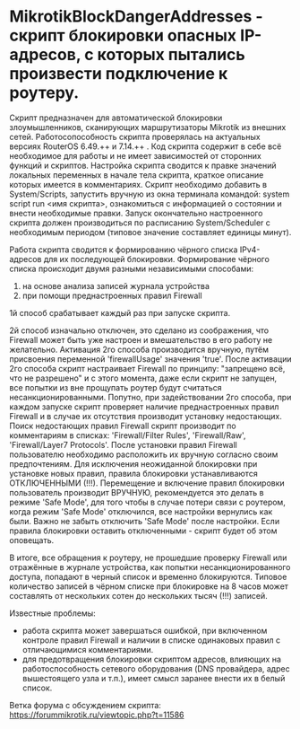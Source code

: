 # MikrotikBlockDangerAddresses - скрипт блокировки опасных IP-адресов, с которых пытались произвести подключение к роутеру.

Скрипт предназначен для автоматической блокировки злоумышленников, сканирующих маршрутизаторы Mikrotik из внешних сетей. 
Работосопособность скрипта проверялась на актуальных версиях RouterOS 6.49.++ и 7.14.++ .
Код скрипта содержит в себе всё необходимое для работы и не имеет зависимостей от сторонних функций и скриптов.
Настройка скрипта сводится к правке значений локальных переменных в начале тела скрипта, краткое описание которых имеется в комментариях.
Скрипт необходимо добавить в System/Scripts, запустить вручную из окна терминала командой: system script run <имя скрипта>, ознакомиться с информацией о состоянии и внести необходимые правки. 
Запуск окончательно настроенного скрипта должен производиться по расписанию System/Scheduler с необходимым периодом (типовое значение составляет единицы минут).

Работа скрипта сводится к формированию чёрного списка IPv4-адресов для их последующей блокировки.
Формирование чёрного списка происходит двумя разными независимыми способами:
  1. на основе анализа записей журнала устройства
  2. при помощи преднастроенных правил Firewall

1й способ срабатывает каждый раз при запуске скрипта.

2й способ изначально отключен, это сделано из соображения, что Firewall может быть уже настроен и вмешательство в его работу не желательно.
Активация 2го способа производится вручную, путём присвоения переменной 'firewallUsage' значения 'true'.
После активации 2го способа скрипт настраивает Firewall по принципу: "запрещено всё, что не разрешено" и с этого момента, даже если скрипт не запущен, все попытки из вне прощупать роутер будут считаться несанкционированными.
Попутно, при задействовании 2го способа, при каждом запуске скрипт проверяет наличие преднастроенных правил Firewall и в случае их отсутствия производит установку недостающих. Поиск недостающих правил Firewall скрипт производит по комментариям в списках: 'Firewall/Filter Rules', 'Firewall/Raw', 'Firewall/Layer7 Protocols'. После установки правил Firewall пользователю необходимо расположить их вручную согласно своим предпочтениям. Для исключения неожиданной блокировки при установке новых правил, правила блокировки устанавливаются ОТКЛЮЧЕННЫМИ (!!!). Перемещение и включение правил блокировки пользователь производит ВРУЧНУЮ, рекомендуется это делать в режиме 'Safe Mode', для того чтобы в случае потери связи с роутером, когда режим 'Safe Mode' отключился, все настройки вернулись как были. Важно не забыть отключить 'Safe Mode' после настройки. Если правила блокировки оставить отключенными - скрипт будет об этом оповещать.

В итоге, все обращения к роутеру, не прошедшие проверку Firewall или отражённые в журнале устройства, как попытки несанкционированного доступа, попадают в черный список и временно блокируются. Типовое количество записей в чёрном списке при блокировке на 8 часов может составлять от нескольких сотен до нескольких тысяч (!!!) записей.

Известные проблемы:
* работа скрипта может завершаться ошибкой, при включенном контроле правил Firewall и наличии в списке одинаковых правил с отличающимися комментариями.
* для предотвращения блокировки скриптом адресов, влияющих на работоспособность сетевого оборудования (DNS провайдера, адрес вышестоящего узла и т.п.), имеет смысл заранее внести их в белый список.

Ветка форума с обсуждением скрипта: https://forummikrotik.ru/viewtopic.php?t=11586
